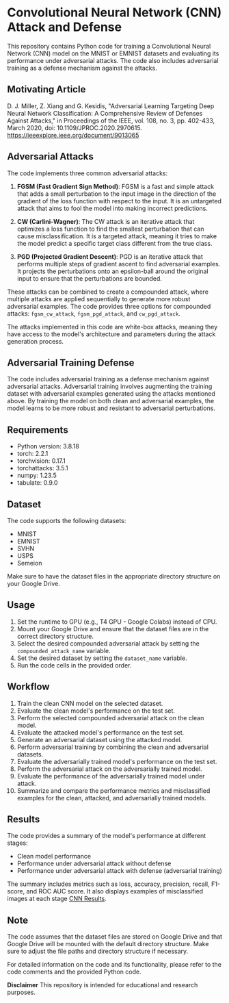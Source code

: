 # Convolutional Neural Network (CNN) Attack and Defense

This repository contains Python code for training a Convolutional Neural Network (CNN) model on the MNIST or EMNIST datasets and evaluating its performance under adversarial attacks. The code also includes adversarial training as a defense mechanism against the attacks.

## Motivating Article
D. J. Miller, Z. Xiang and G. Kesidis, "Adversarial Learning Targeting Deep Neural Network Classification: A Comprehensive Review of Defenses Against Attacks," in Proceedings of the IEEE, vol. 108, no. 3, pp. 402-433, March 2020, doi: 10.1109/JPROC.2020.2970615. https://ieeexplore.ieee.org/document/9013065

## Adversarial Attacks

The code implements three common adversarial attacks:

1. **FGSM (Fast Gradient Sign Method)**: FGSM is a fast and simple attack that adds a small perturbation to the input image in the direction of the gradient of the loss function with respect to the input. It is an untargeted attack that aims to fool the model into making incorrect predictions.

2. **CW (Carlini-Wagner)**: The CW attack is an iterative attack that optimizes a loss function to find the smallest perturbation that can cause misclassification. It is a targeted attack, meaning it tries to make the model predict a specific target class different from the true class.

3. **PGD (Projected Gradient Descent)**: PGD is an iterative attack that performs multiple steps of gradient ascent to find adversarial examples. It projects the perturbations onto an epsilon-ball around the original input to ensure that the perturbations are bounded.

These attacks can be combined to create a compounded attack, where multiple attacks are applied sequentially to generate more robust adversarial examples. The code provides three options for compounded attacks: `fgsm_cw_attack`, `fgsm_pgd_attack`, and `cw_pgd_attack`.

The attacks implemented in this code are white-box attacks, meaning they have access to the model's architecture and parameters during the attack generation process.

## Adversarial Training Defense

The code includes adversarial training as a defense mechanism against adversarial attacks. Adversarial training involves augmenting the training dataset with adversarial examples generated using the attacks mentioned above. By training the model on both clean and adversarial examples, the model learns to be more robust and resistant to adversarial perturbations.

## Requirements

- Python version: 3.8.18
- torch: 2.2.1
- torchvision: 0.17.1
- torchattacks: 3.5.1
- numpy: 1.23.5
- tabulate: 0.9.0

## Dataset

The code supports the following datasets:

- MNIST
- EMNIST
- SVHN
- USPS
- Semeion

Make sure to have the dataset files in the appropriate directory structure on your Google Drive.

## Usage

1. Set the runtime to GPU (e.g., T4 GPU - Google Colabs) instead of CPU.
2. Mount your Google Drive and ensure that the dataset files are in the correct directory structure.
3. Select the desired compounded adversarial attack by setting the `compounded_attack_name` variable.
4. Set the desired dataset by setting the `dataset_name` variable.
5. Run the code cells in the provided order.

## Workflow

1. Train the clean CNN model on the selected dataset.
2. Evaluate the clean model's performance on the test set.
3. Perform the selected compounded adversarial attack on the clean model.
4. Evaluate the attacked model's performance on the test set.
5. Generate an adversarial dataset using the attacked model.
6. Perform adversarial training by combining the clean and adversarial datasets.
7. Evaluate the adversarially trained model's performance on the test set.
8. Perform the adversarial attack on the adversarially trained model.
9. Evaluate the performance of the adversarially trained model under attack.
10. Summarize and compare the performance metrics and misclassified examples for the clean, attacked, and adversarially trained models.

## Results

The code provides a summary of the model's performance at different stages:

- Clean model performance
- Performance under adversarial attack without defense
- Performance under adversarial attack with defense (adversarial training)

The summary includes metrics such as loss, accuracy, precision, recall, F1-score, and ROC AUC score. It also displays examples of misclassified images at each stage [CNN Results](https://github.com/ericyoc/adversarial-defense-cnn/tree/main/cnn_results).

## Note

The code assumes that the dataset files are stored on Google Drive and that Google Drive will be mounted with the default directory structure. Make sure to adjust the file paths and directory structure if necessary.

For detailed information on the code and its functionality, please refer to the code comments and the provided Python code.

**Disclaimer**
This repository is intended for educational and research purposes.

